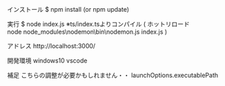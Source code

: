 インストール
$ npm install (or npm update) 

実行
$ node index.js  ※ts/index.tsよりコンパイル
(
ホットリロード    
node node_modules\\nodemon\bin\\nodemon.js index.js
)

アドレス
http://localhost:3000/

開発環境
windows10 vscode

補足
こちらの調整が必要かもしれません・・
launchOptions.executablePath